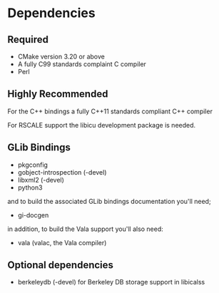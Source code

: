 # Dependencies

## Required

- CMake version 3.20 or above
- A fully C99 standards complaint C compiler
- Perl

## Highly Recommended

For the C++ bindings a fully C++11 standards compliant C++ compiler

For RSCALE support the libicu development package is needed.

## GLib Bindings

- pkgconfig
- gobject-introspection (-devel)
- libxml2 (-devel)
- python3

and to build the associated GLib bindings documentation you'll need;

- gi-docgen

in addition, to build the Vala support you'll also need:

- vala (valac, the Vala compiler)

## Optional dependencies

- berkeleydb (-devel) for Berkeley DB storage support in libicalss

